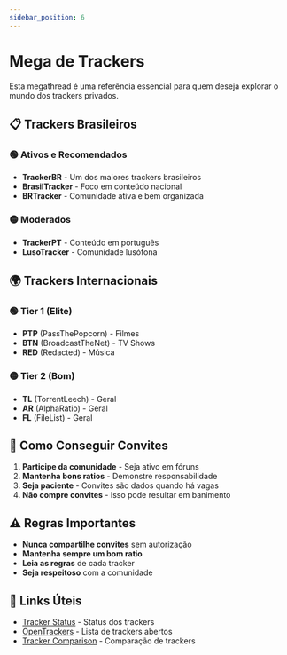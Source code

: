```yaml
---
sidebar_position: 6
---
```

# Mega de Trackers

Esta megathread é uma referência essencial para quem deseja explorar o mundo dos trackers privados.

## 📋 Trackers Brasileiros

### 🟢 Ativos e Recomendados
- **TrackerBR** - Um dos maiores trackers brasileiros
- **BrasilTracker** - Foco em conteúdo nacional
- **BRTracker** - Comunidade ativa e bem organizada

### 🟡 Moderados
- **TrackerPT** - Conteúdo em português
- **LusoTracker** - Comunidade lusófona

## 🌍 Trackers Internacionais

### 🟢 Tier 1 (Elite)
- **PTP** (PassThePopcorn) - Filmes
- **BTN** (BroadcastTheNet) - TV Shows
- **RED** (Redacted) - Música

### 🟡 Tier 2 (Bom)
- **TL** (TorrentLeech) - Geral
- **AR** (AlphaRatio) - Geral
- **FL** (FileList) - Geral

## 📝 Como Conseguir Convites

1. **Participe da comunidade** - Seja ativo em fóruns
2. **Mantenha bons ratios** - Demonstre responsabilidade
3. **Seja paciente** - Convites são dados quando há vagas
4. **Não compre convites** - Isso pode resultar em banimento

## ⚠️ Regras Importantes

- **Nunca compartilhe convites** sem autorização
- **Mantenha sempre um bom ratio**
- **Leia as regras** de cada tracker
- **Seja respeitoso** com a comunidade

## 🔗 Links Úteis

- [Tracker Status](https://trackerstatus.info/) - Status dos trackers
- [OpenTrackers](https://opentrackers.org/) - Lista de trackers abertos
- [Tracker Comparison](https://trackercomparison.com/) - Comparação de trackers
